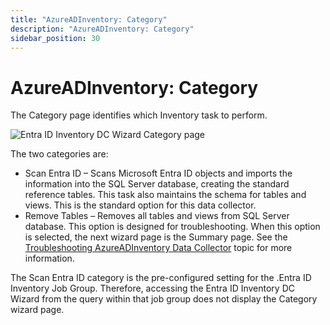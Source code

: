 ```yaml
---
title: "AzureADInventory: Category"
description: "AzureADInventory: Category"
sidebar_position: 30
---
```


# AzureADInventory: Category

The Category page identifies which Inventory task to perform.

![Entra ID Inventory DC Wizard Category page](/images/accessanalyzer/12.0/admin/datacollector/azureadinventory/category.webp)

The two categories are:

- Scan Entra ID – Scans Microsoft Entra ID objects and imports the information into the SQL Server
  database, creating the standard reference tables. This task also maintains the schema for tables
  and views. This is the standard option for this data collector.
- Remove Tables – Removes all tables and views from SQL Server database. This option is designed for
  troubleshooting. When this option is selected, the next wizard page is the Summary page. See the
  [Troubleshooting AzureADInventory Data Collector](/docs/accessanalyzer/12.0/admin/datacollector/azureadinventory/troubleshooting.md) topic for more information.

The Scan Entra ID category is the pre-configured setting for the .Entra ID Inventory Job Group.
Therefore, accessing the Entra ID Inventory DC Wizard from the query within that job group does not
display the Category wizard page.
